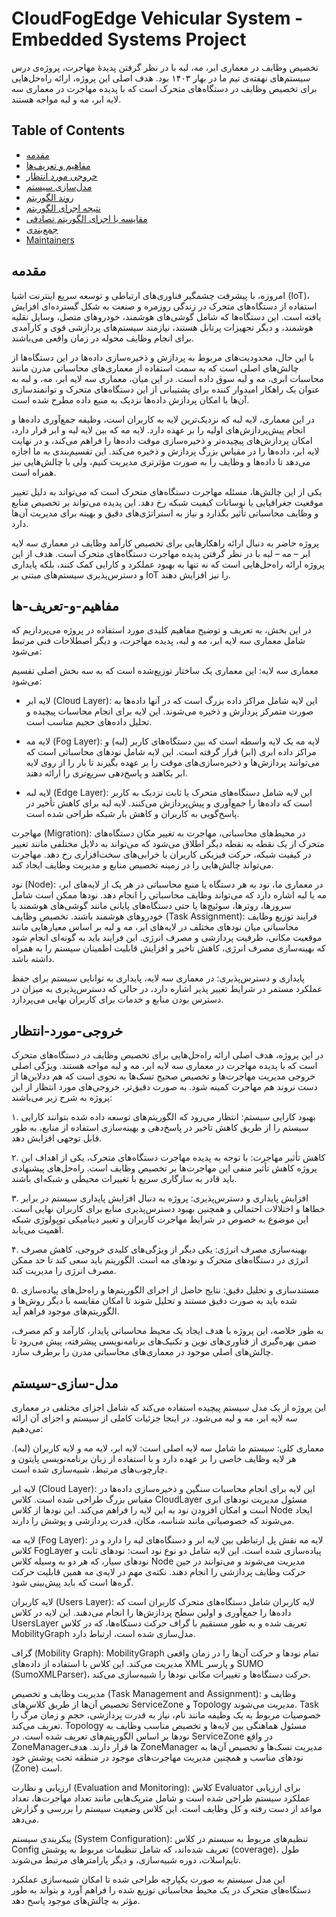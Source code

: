 # CloudFogEdge Vehicular System  - Embedded Systems Project

تخصیص وظایف در معماری ابر، مه، لبه با در نظر گرفتن پدیده‌ٔ مهاجرت، پروژه‌ی درس سیستم‌های نهفته‌ی تیم ما در بهار ۱۴۰۳ بود.
هدف اصلی این پروژه، ارائه راه‌حل‌هایی برای تخصیص وظایف در دستگاه‌های متحرک است که با پدیده مهاجرت در معماری سه لایه ابر، مه و لبه مواجه هستند.

## Table of Contents

- [مقدمه](#مقدمه)
- [مفاهیم و تعریف‌ها](#مفاهیم-و-تعریف‌ها)
- [خروجی مورد انتظار](#خروجی-مورد-انتظار)
- [مدل‌سازی سیستم](#مدل‌سازی-سیستم)
- [روند الگوریتم](#روند-الگوریتم)
- [نتیجه‌ اجرای الگوریتم](#نتیجه‌-اجرای-الگوریتم)
- [مقایسه با اجرای الگوریتم تصادفی](#مقایسه-با-اجرای-الگوریتم-تصادفی)
- [جمع‌بندی](#جمع‌بندی)
- [Maintainers](#Maintainers)

## مقدمه

امروزه، با پیشرفت چشمگیر فناوری‌های ارتباطی و توسعه سریع اینترنت اشیا (IoT)، استفاده از دستگاه‌های متحرک در زندگی روزمره و صنعت به شکل گسترده‌ای افزایش یافته است. این دستگاه‌ها که شامل گوشی‌های هوشمند، خودروهای متصل، وسایل نقلیه هوشمند، و دیگر تجهیزات پرتابل هستند، نیازمند سیستم‌های پردازشی قوی و کارآمدی برای انجام وظایف محوله در زمان واقعی می‌باشند.

با این حال، محدودیت‌های مربوط به پردازش و ذخیره‌سازی داده‌ها در این دستگاه‌ها از چالش‌های اصلی است که به سمت استفاده از معماری‌های محاسباتی مدرن مانند محاسبات ابری، مه و لبه سوق داده است. در این میان، معماری سه لایه ابر، مه، و لبه به عنوان یک راهکار امیدوار کننده برای پشتیبانی از این دستگاه‌های متحرک و توانمندسازی آن‌ها با امکان پردازش داده‌ها نزدیک به منبع داده مطرح شده است.

در این معماری، لایه لبه که نزدیک‌ترین لایه به کاربران است، وظیفه جمع‌آوری داده‌ها و انجام پیش‌پردازش‌های اولیه را بر عهده دارد. لایه مه که بین لایه لبه و ابر قرار دارد، امکان پردازش‌های پیچیده‌تر و ذخیره‌سازی موقت داده‌ها را فراهم می‌کند، و در نهایت لایه ابر، داده‌ها را در مقیاس بزرگ پردازش و ذخیره می‌کند. این تقسیم‌بندی به ما اجازه می‌دهد تا داده‌ها و وظایف را به صورت مؤثرتری مدیریت کنیم، ولی با چالش‌هایی نیز همراه است.

یکی از این چالش‌ها، مسئله مهاجرت دستگاه‌های متحرک است که می‌تواند به دلیل تغییر موقعیت جغرافیایی یا نوسانات کیفیت شبکه رخ دهد. این پدیده می‌تواند بر تخصیص منابع و وظایف محاسباتی تأثیر بگذارد و نیاز به استراتژی‌های دقیق و بهینه برای مدیریت آن‌ها دارد.

پروژه حاضر به دنبال ارائه راهکارهایی برای تخصیص کارآمد وظایف در معماری سه لایه ابر – مه – لبه با در نظر گرفتن پدیده مهاجرت دستگاه‌های متحرک است. هدف از این پروژه ارائه راه‌حل‌هایی است که نه تنها به بهبود عملکرد و کارایی کمک کنند، بلکه پایداری و دسترس‌پذیری سیستم‌های مبتنی بر IoT را نیز افزایش دهند.

## مفاهیم-و-تعریف-ها

در این بخش، به تعریف و توضیح مفاهیم کلیدی مورد استفاده در پروژه می‌پردازیم که شامل معماری سه لایه ابر، مه و لبه، پدیده مهاجرت، و دیگر اصطلاحات فنی مرتبط می‌شود:

معماری سه لایه: این معماری یک ساختار توزیع‌شده است که به سه بخش اصلی تقسیم می‌شود:

- لایه ابر (Cloud Layer): این لایه شامل مراکز داده بزرگ است که در آنها داده‌ها به صورت متمرکز پردازش و ذخیره می‌شوند. این لایه برای انجام محاسبات پیچیده و تحلیل داده‌های حجیم مناسب است. 

- لایه مه (Fog Layer): لایه مه یک لایه واسطه است که بین دستگاه‌های کاربر (لبه) و مراکز داده ابری (ابر) قرار گرفته است. این لایه شامل نودهای محاسباتی است که می‌توانند پردازش‌ها و ذخیره‌سازی‌های موقت را بر عهده بگیرند تا بار را از روی لایه ابر بکاهند و پاسخ‌دهی سریع‌تری را ارائه دهند.

- لایه لبه (Edge Layer): این لایه شامل دستگاه‌های متحرک یا ثابت نزدیک به کاربر است که داده‌ها را جمع‌آوری و پیش‌پردازش می‌کنند. لایه لبه برای کاهش تأخیر در پاسخ‌گویی به کاربران و کاهش بار شبکه طراحی شده است.

مهاجرت (Migration): در محیط‌های محاسباتی، مهاجرت به تغییر مکان دستگاه‌های متحرک از یک نقطه به نقطه دیگر اطلاق می‌شود که می‌تواند به دلایل مختلفی مانند تغییر در کیفیت شبکه، حرکت فیزیکی کاربران یا خرابی‌های سخت‌افزاری رخ دهد. مهاجرت می‌تواند چالش‌هایی را در زمینه تخصیص منابع و مدیریت وظایف ایجاد کند.

نود (Node): در معماری ما، نود به هر دستگاه یا منبع محاسباتی در هر یک از لایه‌های ابر، مه یا لبه اشاره دارد که می‌تواند وظایف محاسباتی را انجام دهد. نودها ممکن است شامل سرورها، روترها، سوئیچ‌ها یا حتی دستگاه‌های پایانی مانند گوشی‌های هوشمند یا خودروهای هوشمند باشند.
تخصیص وظایف (Task Assignment): فرایند توزیع وظایف محاسباتی میان نودهای مختلف در لایه‌های ابر، مه و لبه بر اساس معیارهایی مانند موقعیت مکانی، ظرفیت پردازشی و مصرف انرژی. این فرایند باید به گونه‌ای انجام شود که بهینه‌سازی مصرف انرژی، کاهش تاخیر و افزایش قابلیت اطمینان سیستم را به همراه داشته باشد.

پایداری و دسترس‌پذیری: در معماری سه لایه، پایداری به توانایی سیستم برای حفظ عملکرد مستمر در شرایط تغییر پذیر اشاره دارد، در حالی که دسترس‌پذیری به میزان در دسترس بودن منابع و خدمات برای کاربران نهایی می‌پردازد. 

## خروجی-مورد-انتظار

در این پروژه، هدف اصلی ارائه راه‌حل‌هایی برای تخصیص وظایف در دستگاه‌های متحرک است که با پدیده مهاجرت در معماری سه لایه ابر، مه و لبه مواجه هستند. ویژگی اصلی خروجی مدیریت مهاجرت‌ها و تخصیص صحیح تسک‌ها به نحوی است که هم ددلاین‌ها از دست نروند هم مهاجرت کمینه شود. به صورت دقیق‌تر، خروجی‌های مورد انتظار از این پروژه به شرح زیر می‌باشند:

۱. بهبود کارایی سیستم: انتظار می‌رود که الگوریتم‌های توسعه داده شده بتوانند کارایی سیستم را از طریق کاهش تاخیر در پاسخ‌دهی و بهینه‌سازی استفاده از منابع، به طور قابل توجهی افزایش دهد.

۲. کاهش تأثیر مهاجرت: با توجه به پدیده مهاجرت دستگاه‌های متحرک، یکی از اهداف این پروژه کاهش تأثیر منفی این مهاجرت‌ها بر تخصیص وظایف است. راه‌حل‌های پیشنهادی باید قادر به سازگاری سریع با تغییرات محیطی و شبکه‌ای باشند.

۳. افزایش پایداری و دسترس‌پذیری: پروژه به دنبال افزایش پایداری سیستم در برابر خطاها و اختلالات احتمالی و همچنین بهبود دسترس‌پذیری منابع برای کاربران نهایی است. این موضوع به خصوص در شرایط مهاجرت کاربران و تغییر دینامیکی توپولوژی شبکه اهمیت می‌یابد.

۴. بهینه‌سازی مصرف انرژی: یکی دیگر از ویژگی‌های کلیدی خروجی، کاهش مصرف انرژی در دستگاه‌های متحرک و نودهای مه است. الگوریتم باید سعی کند تا حد ممکن مصرف انرژی را مدیریت کند.

۵. مستندسازی و تحلیل دقیق: نتایج حاصل از اجرای الگوریتم‌ها و راه‌حل‌های پیاده‌سازی شده باید به صورت دقیق مستند و تحلیل شوند تا امکان مقایسه با دیگر روش‌ها و الگوریتم‌های موجود فراهم آید.

به طور خلاصه، این پروژه با هدف ایجاد یک محیط محاسباتی پایدار، کارآمد و کم مصرف، ضمن بهره‌گیری از فناوری‌های نوین و تکنیک‌های برنامه‌نویسی پیشرفته، پیش می‌رود تا چالش‌های اصلی موجود در معماری‌های محاسباتی مدرن را برطرف سازد.

## مدل-سازی-سیستم

این پروژه از یک مدل سیستم پیچیده استفاده می‌کند که شامل اجزای مختلفی در معماری سه لایه ابر، مه و لبه می‌شود. در اینجا جزئیات کاملی از سیستم و اجزای آن ارائه می‌دهیم:

معماری کلی:
سیستم ما شامل سه لایه اصلی است: لایه ابر، لایه مه و لایه کاربران (لبه). هر لایه وظایف خاصی را بر عهده دارد و با استفاده از زبان برنامه‌نویسی پایتون و چارچوب‌های مرتبط، شبیه‌سازی شده است.

لایه ابر (Cloud Layer):
این لایه برای انجام محاسبات سنگین و ذخیره‌سازی داده‌ها در مقیاس بزرگ طراحی شده است. کلاس CloudLayer مسئول مدیریت نودهای ابری است و امکان افزودن نود به این لایه را فراهم می‌کند. این نودها از کلاس Node ایجاد می‌شوند که خصوصیاتی مانند شناسه، مکان، قدرت پردازشی و پوشش را دارند.

لایه مه (Fog Layer):
لایه مه نقش پل ارتباطی بین لایه ابر و دستگاه‌های لبه را دارد و در کلاس FogLayer پیاده‌سازی شده است. این لایه شامل دو نوع نود است: نودهای ثابت و نودهای سیار، که هر دو به وسیله کلاس Node مدیریت می‌شوند و می‌توانند در حین حرکت وظایف پردازشی را انجام دهند. نکته‌ی مهم در لایه‌ی مه همین قابلیت حرکت گره‌ها است که باید پیش‌بینی شود.

لایه کاربران (Users Layer):
لایه کاربران شامل دستگاه‌های متحرک کاربران است که داده‌ها را جمع‌آوری و اولین سطح پردازش‌ها را انجام می‌دهند. این لایه در کلاس UsersLayer تعریف شده و به طور مستقیم با گراف حرکت دستگاه‌ها، که در کلاس MobilityGraph مدل‌سازی شده است، ارتباط دارد.

گراف (Mobility Graph):
MobilityGraph تمام نودها و حرکت آن‌ها را در زمان واقعی مدیریت می‌کند. این کلاس با استفاده از داده‌های XML و پارسر SUMO (SumoXMLParser)، حرکت دستگاه‌ها و تغییرات مکانی نودها را شبیه‌سازی می‌کند.

مدیریت وظایف و تخصیص (Task Management and Assignment):
وظایف و تخصیص آن‌ها از طریق کلاس‌های ServiceZone و Topology مدیریت می‌شوند. Task خصوصیات مربوط به یک وظیفه مانند نام، نیاز به قدرت پردازشی، حجم و زمان مرگ را تعریف می‌کند. Topology مسئول هماهنگی بین لایه‌ها و تخصیص مناسب وظایف به نودها بر اساس الگوریتم‌های تعریف شده است. در ServiceZone در واقع ZoneManagerها قرار دارند. هدف ZoneManager مدیریت تسک‌ها و تخصیص آن‌ها به نودهای مناسب و همچنین مدیریت مهاجرت‌های موجود در منطقه تحت پوشش خود (Zone) است.

ارزیابی و نظارت (Evaluation and Monitoring):
کلاس Evaluator برای ارزیابی عملکرد سیستم طراحی شده است و شامل متریک‌هایی مانند تعداد مهاجرت‌ها، تعداد مواعد از دست رفته و کل وظایف است. این کلاس وضعیت سیستم را بررسی و گزارش می‌دهد.

پیکربندی سیستم (System Configuration):
تنظیم‌های مربوط به سیستم در کلاس Config تعریف شده‌اند، که شامل تنظیمات مربوط به پوشش (coverage)، طول تایم‌اسلات، دوره شبیه‌سازی، و دیگر پارامترهای مرتبط می‌شوند.

این مدل سیستم به صورت یکپارچه طراحی شده تا امکان شبیه‌سازی عملکرد دستگاه‌های متحرک در یک محیط محاسباتی توزیع شده را فراهم آورد و بتواند به طور مؤثر به چالش‌های موجود پاسخ دهد.

